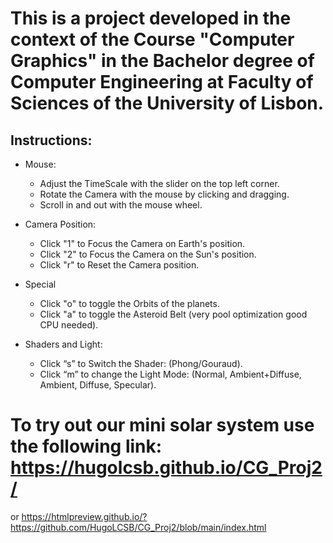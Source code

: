 # This is a project developed in the context of the Course "Computer Graphics" in the Bachelor degree of Computer Engineering at Faculty of Sciences of the University of Lisbon.  

## **Instructions:**  
 - Mouse:
	 - Adjust the TimeScale with the slider on the top left corner.  
	 - Rotate the Camera with the mouse by clicking and dragging.  
	 - Scroll in and out with the mouse wheel.   
   
 - Camera Position:  
	 - Click "1" to Focus the Camera on Earth's position.  
	 - Click "2" to Focus the Camera on the Sun's position.  
	 - Click "r" to Reset the Camera position.  
  
 - Special  
	 - Click "o" to toggle the Orbits of the planets.  
	 - Click "a" to toggle the Asteroid Belt (very pool optimization good CPU needed).  
  
 - Shaders and Light:  
	 - Click “s” to Switch the Shader: (Phong/Gouraud).  
	 - Click “m” to change the Light Mode: (Normal, Ambient+Diffuse, Ambient, Diffuse, Specular).  
  
  

# To try out our mini solar system use the following link: https://hugolcsb.github.io/CG_Proj2/ 
or https://htmlpreview.github.io/?https://github.com/HugoLCSB/CG_Proj2/blob/main/index.html
